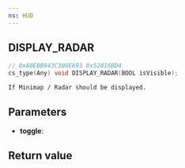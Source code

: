 ```yaml
---
ns: HUD
---
```

## DISPLAY_RADAR

```c
// 0xA0EBB943C300E693 0x52816BD4
cs_type(Any) void DISPLAY_RADAR(BOOL isVisible);
```

```
If Minimap / Radar should be displayed.
```

## Parameters
* **toggle**: 

## Return value
